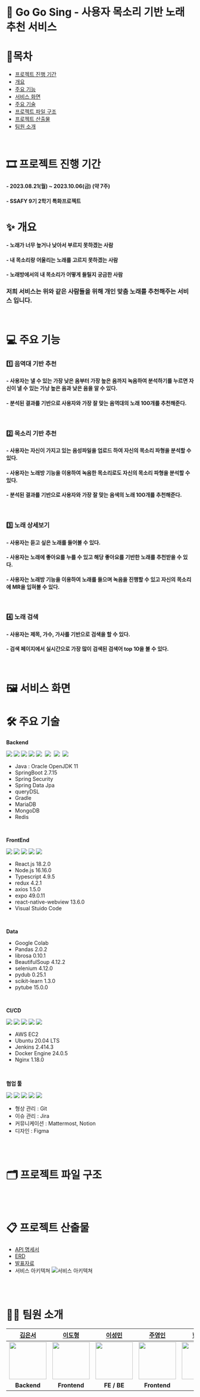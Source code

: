 # 🎤 Go Go Sing - 사용자 목소리 기반 노래 추천 서비스

# 📌목차
- [프로젝트 진행 기간](#🎞-프로젝트-진행-기간)
- [개요](#✨-개요)
- [주요 기능](#💻-주요-기능)
- [서비스 화면](#🖼-서비스-화면)
- [주요 기술](#🛠-주요-기술)
- [프로젝트 파일 구조](#🗂-프로젝트-파일-구조)
- [프로젝트 산출물](#📋-프로젝트-산출물)
- [팀원 소개](#👩‍💻-팀원-소개)

<br>

# 🎞 프로젝트 진행 기간

#### - 2023.08.21(월) ~ 2023.10.06(금) (약 7주)

#### - SSAFY 9기 2학기 특화프로젝트

# ✨ 개요

#### - 노래가 너무 높거나 낮아서 부르지 못하겠는 사람 
#### - 내 목소리랑 어울리는 노래를 고르지 못하겠는 사람
#### - 노래방에서의 내 목소리가 어떻게 들릴지 궁금한 사람
### 저희 서비스는 위와 같은 사람들을 위해 개인 맞춤 노래를 추천해주는 서비스 입니다.

<br>

# 💻 주요 기능

### 1️⃣ 음역대 기반 추천
#### - 사용자는 낼 수 있는 가장 낮은 음부터 가장 높은 음까지 녹음하여 분석하기를 누르면 자신이 낼 수 있는 가낭 높은 음과 낮은 음을 알 수 있다.
#### - 분석된 결과를 기반으로 사용자와 가장 잘 맞는 음역대의 노래 100개를 추천해준다.

<br>

### 2️⃣ 목소리 기반 추천
#### - 사용자는 자신이 가지고 있는 음성파일을 업로드 하여 자신의 목소리 파형을 분석할 수 있다.
#### - 사용자는 노래방 기능을 이용하여 녹음한 목소리로도 자신의 목소리 파형을 분석할 수 있다.
#### - 분석된 결과를 기반으로 사용자와 가장 잘 맞는 음색의 노래 100개를 추천해준다.

<br>

### 3️⃣ 노래 상세보기
#### - 사용자는 듣고 싶은 노래를 들어볼 수 있다.
#### - 사용자는 노래에 좋아요를 누를 수 있고 해당 좋아요를 기반한 노래를 추천받을 수 있다.
#### - 사용자는 노래방 기능을 이용하여 노래를 들으며 녹음을 진행할 수 있고 자신의 목소리에 MR을 입혀볼 수 있다.

<br>

### 4️⃣ 노래 검색
#### - 사용자는 제목, 가수, 가사를 기반으로 검색을 할 수 있다.
#### - 검색 페이지에서 실시간으로 가장 많이 검색된 검색어 top 10을 볼 수 있다.

<br>


# 🖼 서비스 화면





# 🛠 주요 기술


**Backend**
<br>

<img src="https://img.shields.io/badge/java-007396?style=for-the-badge&logo=java&logoColor=white">&nbsp;<img src="https://img.shields.io/badge/springboot-6DB33F?style=for-the-badge&logo=springboot&logoColor=white">&nbsp;<img src="https://img.shields.io/badge/springsecurity-6DB33F?style=for-the-badge&logo=springsecurity&logoColor=white">&nbsp;<img src="https://img.shields.io/badge/gradle-02303A?style=for-the-badge&logo=gradle&logoColor=white">&nbsp;<img src="https://img.shields.io/badge/InteliJ-000000?style=for-the-badge&logo=IntelliJ IDEA&logoColor=white"/> &nbsp;<img src="https://img.shields.io/badge/mariadb-003545?style=for-the-badge&logo=mariadb&logoColor=white"/> &nbsp;<img src="https://img.shields.io/badge/mongodb-47A248?style=for-the-badge&logo=mongodb&logoColor=white"/> &nbsp;<img src="https://img.shields.io/badge/redis-DC382D?style=for-the-badge&logo=redis&logoColor=white"/>
- Java : Oracle OpenJDK 11
- SpringBoot 2.7.15
- Spring Security
- Spring Data Jpa 
- queryDSL
- Gradle 
- MariaDB
- MongoDB
- Redis 

<br>

**FrontEnd**
<br>

<img src="https://img.shields.io/badge/React-61DAFB?style=for-the-badge&logo=react&logoColor=black">&nbsp;<img src="https://img.shields.io/badge/Redux-764ABC?style=for-the-badge&logo=redux&logoColor=white">&nbsp;<img src="https://img.shields.io/badge/axios-5A29E4?style=for-the-badge&logo=axios&logoColor=white">&nbsp;<img src="https://img.shields.io/badge/node.js-339933?style=for-the-badge&logo=nodedotjs&logoColor=white">&nbsp;<img src="https://img.shields.io/badge/typescript-3178C6?style=for-the-badge&logo=typescript&logoColor=white">&nbsp;


- React.js 18.2.0
- Node.js 16.16.0
- Typescript 4.9.5
- redux 4.2.1
- axios 1.5.0
- expo 49.0.11
- react-native-webview 13.6.0
- Visual Stuido Code

<br>

**Data**
<br>

- Google Colab
- Pandas 2.0.2
- librosa 0.10.1
- BeautifulSoup 4.12.2
- selenium 4.12.0
- pydub 0.25.1
- scikit-learn 1.3.0
- pytube 15.0.0

<br>

**CI/CD**
<br>

<img src="https://img.shields.io/badge/aws ec2-FF9900?style=for-the-badge&logo=amazonec2&logoColor=white">&nbsp;<img src="https://img.shields.io/badge/ubuntu-E95420?style=for-the-badge&logo=ubuntu&logoColor=white">&nbsp;<img src="https://img.shields.io/badge/Jenkins-D24939?style=for-the-badge&logo=Jenkins&logoColor=white">&nbsp;<img src="https://img.shields.io/badge/Docker-2496ED?style=for-the-badge&logo=Docker&logoColor=white">&nbsp;<img src="https://img.shields.io/badge/Nginx-009639?style=for-the-badge&logo=nginx&logoColor=white">&nbsp;


- AWS EC2
- Ubuntu 20.04 LTS
- Jenkins 2.414.3
- Docker Engine 24.0.5
- Nginx 1.18.0

<br>

**협업 툴**
<br>

<img src="https://img.shields.io/badge/git-F05032?style=for-the-badge&logo=git&logoColor=white">&nbsp;<img src="https://img.shields.io/badge/jira-0052CC?style=for-the-badge&logo=jirasoftware&logoColor=white">&nbsp;<img src="https://img.shields.io/badge/mattermost-0058CC?style=for-the-badge&logo=mattermost&logoColor=white">&nbsp;<img src="https://img.shields.io/badge/notion-000000?style=for-the-badge&logo=notion&logoColor=white">&nbsp;<img src="https://img.shields.io/badge/figma-EA4335?style=for-the-badge&logo=figma&logoColor=white">&nbsp;
- 형상 관리 : Git
- 이슈 관리 : Jira
- 커뮤니케이션 : Mattermost, Notion
- 디자인 : Figma


<br>
<br>

# 🗂 프로젝트 파일 구조



<br>
<br>


# 📋 프로젝트 산출물

- [API 명세서](https://www.notion.so/API-f61ac549c9e14ca7b4b71ea1e8089e87)
- [ERD](https://www.erdcloud.com/d/tZQNs5mkgtbwHLhyy)
- [발표자료](exec/발표자료/발표자료.pdf)
- 서비스 아키텍쳐
![서비스 아키텍쳐](exec/발표자료/서비스%20아키텍쳐.PNG)




<br>
<br>

# 👩‍💻 팀원 소개

|                                                                    [김은서](https://github.com/EunSeo119)                                                                    |                        [이도형](https://lab.ssafy.com/2libel5)                         |                           [이성민](https://lab.ssafy.com/lrune2el)                           |                           [주영인](https://lab.ssafy.com/jyi8714)                            |                        [한민서](https://lab.ssafy.com/k4496k)                         |                            [허다은](https://github.com/qor4)                            |
| :-----------------------------------------------------------------------------------------------------------------------------------------------------------------------: | :---------------------------------------------------------------------------------------: | :---------------------------------------------------------------------------------------: | :---------------------------------------------------------------------------------------: | :---------------------------------------------------------------------------------------: | :----------------------------------------------------------------------------------------: |
| <img src="https://avatars.githubusercontent.com/u/64001133?v=4" width="100" height="100"> | <img src="https://secure.gravatar.com/avatar/fd19c6139ba29453ad00b4d036a421ff?s=800&d=identicon" width="100" height="100"> | <img src="https://secure.gravatar.com/avatar/c361126854e04a67086e71bd1d357519?s=800&d=identicon" width="100" height="100"> | <img src="https://secure.gravatar.com/avatar/0c6f90fbda5664408eb016d27c9b74bd?s=800&d=identicon" width="100" height="100"> | <img src="https://secure.gravatar.com/avatar/9ff9ac195da78f9918cdf0a2c8f50558?s=800&d=identicon" width="100" height="100"> | <img src="https://avatars.githubusercontent.com/u/58421346?v=4" width="100" height="100"> |
|                                                                               **Backend**                                                                                |                                        **Frontend**                                        |                                        **FE / BE**                                        |                                       **Frontend**                                        |                                      **Infra**                                       |                                        **Infra**                                         |


<br>
<br>

